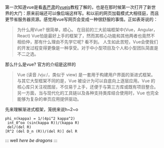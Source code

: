 
第一次知道vue是看[表严肃](https://github.com/biaoyansu)的[vuejs](https://www.bilibili.com/video/av13450835)教程了解的，也是在那时候第一次打开了新世界的大门：原来前端还可以像后端这样写。和以前的网页加载模式大相径庭，而且更节省服务器资源。感觉用vue写网页会变成一种很舒服的事情。正如表哥说的：

> 为什么用Vue? 很简单，顺心。 在目前的三大前端框架中(Vue，Angular，React) Vue怕是最好上手的框架了，然而其核心功能和其他两者也竟然不相伯仲，那有什么理由不先学它呢? 看不到。 人生如此苦短，Vue会使我们的开发过程变得更像是一种享受。对于中小型项目及个人和小型团队简直是不二之选。

那么什么是vue?
官方的介绍是这样的 

>Vue (读音 /vjuː/，类似于 view) 是一套用于构建用户界面的渐进式框架。与其它大型框架不同的是，Vue 被设计为可以自底向上逐层应用。Vue 的核心库只关注视图层，不仅易于上手，还便于与第三方库或既有项目整合。另一方面，当与现代化的工具链以及各种支持类库结合使用时，Vue 也完全能够为复杂的单页应用提供驱动。

先来理解渐进式框架，笼统来说h~2~o
```ASCIIMath
phi_n(kappa) = 1/(4pi^2 kappa^2)
 int_0^oo (sin(kappa R))/(kappa R)
 del/(del R)
[R^2 (del D_n (R))/(del R)] del R
```


::: well
*here be dragons*
:::
